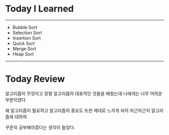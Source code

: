 # Today I Learned

---

- Bubble Sort
- Selection Sort
- Insertion Sort
- Quick Sort
- Merge Sort
- Heap Sort

---

# Today Review

알고리즘이 무엇이고 정렬 알고리즘의 대표적인 것들을 배웠는데 나에게는 너무 어려운 부분이였다

왜 알고리즘이 필요하고 알고리즘의 중요도 또한 제대로 느끼게 되어 차근차근히 알고리즘에 대하여

꾸준히 공부해야겠다는 생각이 들었다.
